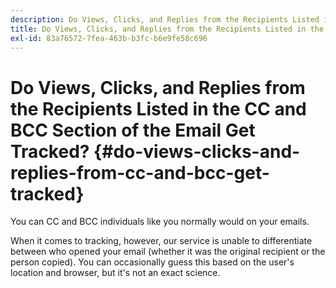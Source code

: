 ```yaml
---
description: Do Views, Clicks, and Replies from the Recipients Listed in the CC and BCC Section of the Email Get Tracked? - Marketo Docs - Product Documentation
title: Do Views, Clicks, and Replies from the Recipients Listed in the CC and BCC Section of the Email Get Tracked?
exl-id: 83a76572-7fea-463b-b3fc-b6e9fe58c696
---
```

# Do Views, Clicks, and Replies from the Recipients Listed in the CC and BCC Section of the Email Get Tracked? {#do-views-clicks-and-replies-from-cc-and-bcc-get-tracked}

You can CC and BCC individuals like you normally would on your emails.

When it comes to tracking, however, our service is unable to differentiate between who opened your email (whether it was the original recipient or the person copied). You can occasionally guess this based on the user's location and browser, but it's not an exact science.
